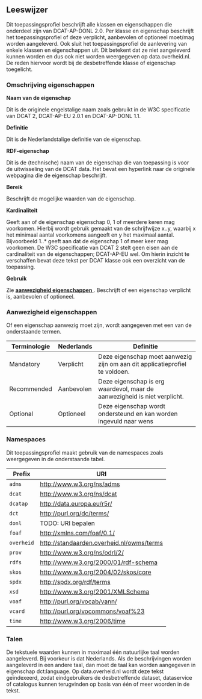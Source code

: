 ## Leeswijzer

Dit toepassingsprofiel beschrijft alle klassen en eigenschappen die onderdeel zijn van DCAT-AP-DONL 2.0. Per klasse en 
eigenschap beschrijft het toepassingsprofiel of deze verplicht, aanbevolen of optioneel moet/mag worden aangeleverd. Ook 
sluit het toepassingsprofiel de aanlevering van enkele klassen en eigenschappen uit. Dit betekent dat ze niet 
aangeleverd kunnen worden en dus ook niet worden weergegeven op data.overheid.nl. De reden hiervoor wordt bij de 
desbetreffende klasse of eigenschap toegelicht.

### Omschrijving eigenschappen

<b>Naam van de eigenschap</b>

Dit is de originele engelstalige naam zoals gebruikt in de W3C specificatie van DCAT 2, DCAT-AP-EU 2.0.1 en DCAT-AP-DONL 1.1.

<b>Definitie</b>

Dit is de Nederlandstalige definitie van de eigenschap.

<b>RDF-eigenschap</b>

Dit is de (technische) naam van de eigenschap die van toepassing is voor de uitwisseling van de DCAT data. Het bevat een hyperlink naar de originele webpagina die de eigenschap beschrijft.

<b>Bereik</b>

Beschrijft de mogelijke waarden van de eigenschap.

<b>Kardinaliteit</b>

Geeft aan of de eigenschap eigenschap 0, 1 of meerdere keren mag voorkomen. Hierbij wordt gebruik gemaakt van de schrijfwijze x..y, waarbij x het minimaal aantal voorkomens aangeeft en y het maximaal aantal. Bijvoorbeeld 1..* geeft aan dat de eigenschap 1 of meer keer mag voorkomen.
De W3C specificatie van DCAT 2 stelt geen eisen aan de cardinaliteit van de eigenschappen; DCAT-AP-EU wel. Om hierin inzicht te verschaffen bevat deze tekst per DCAT klasse ook een overzicht van de toepassing.

<b>Gebruik</b>

Zie <a href="#aanwezigheid-eigenschappen">**aanwezigheid eigenschappen**  </a>. Beschrijft of een eigenschap verplicht is, aanbevolen of optioneel.

### Aanwezigheid eigenschappen

Of een eigenschap aanwezig moet zijn, wordt aangegeven met een van de onderstaande termen.

| Terminologie | Nederlands | Definitie                                                                   |
| ------------ | ---------- | --------------------------------------------------------------------------- |
| Mandatory    | Verplicht  | Deze eigenschap moet aanwezig zijn om aan dit applicatieprofiel te voldoen. |
| Recommended  | Aanbevolen | Deze eigenschap is erg waardevol, maar de aanwezigheid is niet verplicht.   |
| Optional     | Optioneel  | Deze eigenschap wordt ondersteund en kan worden ingevuld naar wens          |


### Namespaces

Dit toepassingsprofiel maakt gebruik van de namespaces zoals weergegeven in de onderstaande tabel.

| Prefix     | URI                                       |
| ---------- | ----------------------------------------- |
| `adms`     | http://www.w3.org/ns/adms                 |
| `dcat`     | http://www.w3.org/ns/dcat                 |
| `dcatap`   | http://data.europa.eu/r5r/                |
| `dct`      | http://purl.org/dc/terms/                 |
| `donl`     | TODO: URI bepalen                         |
| `foaf`     | http://xmlns.com/foaf/0.1/                |
| `overheid` | http://standaarden.overheid.nl/owms/terms |
| `prov`     | http://www.w3.org/ns/odrl/2/              |
| `rdfs`     | http://www.w3.org/2000/01/rdf-schema      |
| `skos`     | http://www.w3.org/2004/02/skos/core       |
| `spdx`     | http://spdx.org/rdf/terms                 |
| `xsd`      | http://www.w3.org/2001/XMLSchema          |
| `voaf`     | http://purl.org/vocab/vann/               |
| `vcard`    | http://purl.org/vocommons/voaf%23         |
| `time`     | http://www.w3.org/2006/time               |

### Talen

<p>De tekstuele waarden kunnen in maximaal één natuurlijke taal worden aangeleverd. Bij voorkeur is dat Nederlands. Als de beschrijvingen worden aangeleverd in een andere taal, dan moet de taal kan worden aangegeven in eigenschap dct:language. Op data.overheid.nl wordt deze tekst geïndexeerd, zodat eindgebruikers de desbetreffende dataset, dataservice of catalogus kunnen terugvinden op basis van één of meer woorden in de tekst.</p>